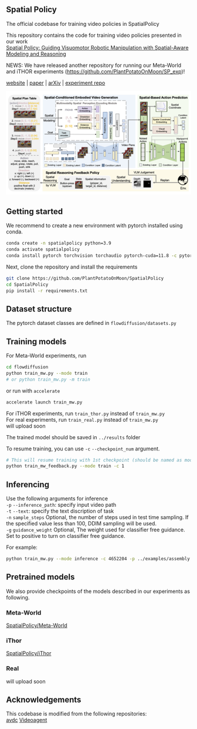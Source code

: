 ## Spatial Policy

The official codebase for training video policies in SpatialPolicy

This repository contains the code for training video policies presented in our work   
[Spatial Policy: Guiding Visuomotor Robotic Manipulation with Spatial-Aware Modeling and Reasoning](https://arxiv.org/abs/2508.15874)  

NEWS: We have released another repository for running our Meta-World and iTHOR experiments (https://github.com/PlantPotatoOnMoon/SP_exp)!

[website](https://plantpotatoonmoon.github.io/SpatialPolicy) | [paper](https://arxiv.org/abs/2508.15874) | [arXiv](https://arxiv.org/abs/2508.15874) | [experiment repo]()

![Framework](images/framework.png)

## Getting started  

We recommend to create a new environment with pytorch installed using conda.   

```bash  
conda create -n spatialpolicy python=3.9
conda activate spatialpolicy
conda install pytorch torchvision torchaudio pytorch-cuda=11.8 -c pytorch -c nvidia
```  

Next, clone the repository and install the requirements  

```bash
git clone https://github.com/PlantPotatoOnMoon/SpatialPolicy
cd SpatialPolicy
pip install -r requirements.txt
```


## Dataset structure

The pytorch dataset classes are defined in `flowdiffusion/datasets.py`


## Training models

For Meta-World experiments, run
```bash
cd flowdiffusion
python train_mw.py --mode train
# or python train_mw.py -m train
```

or run with `accelerate`
```bash
accelerate launch train_mw.py
```

For iTHOR experiments, run `train_thor.py` instead of `train_mw.py`  
For real experiments, run `train_real.py` instead of `train_mw.py`  
will upload soon

The trained model should be saved in `../results` folder  

To resume training, you can use `-c` `--checkpoint_num` argument.  
```bash
# This will resume training with 1st checkpoint (should be named as model-1.pt)
python train_mw_feedback.py --mode train -c 1
```

## Inferencing

Use the following arguments for inference  
`-p` `--inference_path`: specify input video path  
`-t` `--text`: specify the text discription of task   
`-n` `sample_steps` Optional, the number of steps used in test time sampling. If the specified value less than 100, DDIM sampling will be used.  
`-g` `guidance_weight` Optional, The weight used for classifier free guidance. Set to positive to turn on classifier free guidance.   

For example:  
```bash
python train_mw.py --mode inference -c 4652204 -p ../examples/assembly.gif -t assembly -g 2 -n 20
```

## Pretrained models 

We also provide checkpoints of the models described in our experiments as following.   
### Meta-World
[SpatialPolicy/Meta-World](https://huggingface.co/Junjun2333/SpatialPolicy/tree/main/ckpts/metaworld/video)

### iThor
[SpatialPolicy/iThor](https://huggingface.co/Junjun2333/SpatialPolicy/tree/main/ckpts/thor/video)

### Real
will upload soon

## Acknowledgements

This codebase is modified from the following repositories:  
[avdc](https://github.com/flow-diffusion/AVDC)
[Videoagent](https://github.com/Video-as-Agent/VideoAgent)

